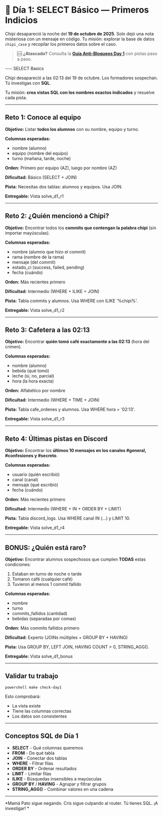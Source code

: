 ﻿# 🔎 Día 1: SELECT Básico — Primeros Indicios

Chipi desapareció la noche del **19 de octubre de 2025**. Solo dejó una nota misteriosa con un mensaje en código. Tu misión: explorar la base de datos `chipi_case` y recopilar los primeros datos sobre el caso.

> 🆘 **¿Atascado?** Consulta la **[Guía Anti-Bloqueos Day 1](../AYUDA_ANTI_BLOQUEOS/day1_guia.md)** con pistas paso a paso.

---: SELECT Basics

Chipi desapareció a las 02:13 del 19 de octubre. Los formadores sospechan. Tú investigas con **SQL**.

Tu misión: **crea vistas SQL con los nombres exactos indicados** y resuelve cada pista.

---

##  Reto 1: Conoce al equipo

**Objetivo:** Listar **todos los alumnos** con su nombre, equipo y turno.

**Columnas esperadas:**
- nombre (alumno)
- equipo (nombre del equipo)
- turno (mañana, tarde, noche)

**Orden:** Primero por equipo (AZ), luego por nombre (AZ)

**Dificultad:**  Básico (SELECT + JOIN)

**Pista:** Necesitas dos tablas: alumnos y equipos. Usa JOIN.

**Entregable:** Vista solve_d1_r1

---

##  Reto 2: ¿Quién mencionó a Chipi?

**Objetivo:** Encontrar todos los **commits que contengan la palabra chipi** (sin importar mayúsculas).

**Columnas esperadas:**
- nombre (alumno que hizo el commit)
- rama (nombre de la rama)
- mensaje (del commit)
- estado_ci (success, failed, pending)
- fecha (cuándo)

**Orden:** Más recientes primero

**Dificultad:**  Intermedio (WHERE + ILIKE + JOIN)

**Pista:** Tabla commits y alumnos. Usa WHERE con ILIKE '%chipi%'.

**Entregable:** Vista solve_d1_r2

---

##  Reto 3: Cafetera a las 02:13 

**Objetivo:** Encontrar **quién tomó café exactamente a las 02:13** (hora del crimen).

**Columnas esperadas:**
- nombre (alumno)
- bebida (qué tomó)
- leche (sí, no, parcial)
- hora (la hora exacta)

**Orden:** Alfabético por nombre

**Dificultad:**  Intermedio (WHERE + TIME + JOIN)

**Pista:** Tabla cafe_ordenes y alumnos. Usa WHERE hora = '02:13'.

**Entregable:** Vista solve_d1_r3

---

##  Reto 4: Últimas pistas en Discord

**Objetivo:** Encontrar los **últimos 10 mensajes en los canales #general, #confesiones y #secreto**.

**Columnas esperadas:**
- usuario (quién escribió)
- canal (canal)
- mensaje (qué escribió)
- fecha (cuándo)

**Orden:** Más recientes primero

**Dificultad:**  Intermedio (WHERE + IN + ORDER BY + LIMIT)

**Pista:** Tabla discord_logs. Usa WHERE canal IN (...) y LIMIT 10.

**Entregable:** Vista solve_d1_r4

---

##  BONUS: ¿Quién está raro?

**Objetivo:** Encontrar alumnos sospechosos que cumplen **TODAS** estas condiciones:
1. Estaban en turno de noche o tarde
2. Tomaron café (cualquier café)
3. Tuvieron al menos 1 commit fallido

**Columnas esperadas:**
- nombre
- turno
- commits_fallidos (cantidad)
- bebidas (separadas por comas)

**Orden:** Más commits fallidos primero

**Dificultad:**  Experto (JOINs múltiples + GROUP BY + HAVING)

**Pista:** Usa GROUP BY, LEFT JOIN, HAVING COUNT > 0, STRING_AGG().

**Entregable:** Vista solve_d1_bonus

---

##  Validar tu trabajo

`powershell
make check-day1
`

Esto comprobará:
-  La vista existe
-  Tiene las columnas correctas
-  Los datos son consistentes

---

##  Conceptos SQL de Día 1

- **SELECT** - Qué columnas queremos
- **FROM** - De qué tabla
- **JOIN** - Conectar dos tablas
- **WHERE** - Filtrar filas
- **ORDER BY** - Ordenar resultados
- **LIMIT** - Limitar filas
- **ILIKE** - Búsquedas insensibles a mayúsculas
- **GROUP BY** / **HAVING** - Agrupar y filtrar grupos
- **STRING_AGG()** - Combinar valores en una cadena

---

*Mamá Pato  sigue negando. Cris sigue culpando al router. Tú tienes SQL. ¡A investigar! *
